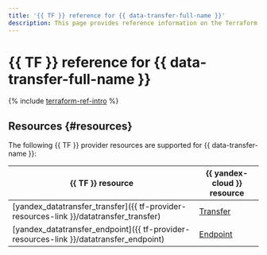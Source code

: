 ```yaml
---
title: '{{ TF }} reference for {{ data-transfer-full-name }}'
description: This page provides reference information on the Terraform provider resources supported for {{ data-transfer-name }}.
---
```


# {{ TF }} reference for {{ data-transfer-full-name }}

{% include [terraform-ref-intro](../_includes/terraform-ref-intro.md) %}

## Resources {#resources}

The following {{ TF }} provider resources are supported for {{ data-transfer-name }}:

| **{{ TF }} resource** | **{{ yandex-cloud }} resource** |
| --- | --- |
| [yandex_datatransfer_transfer]({{ tf-provider-resources-link }}/datatransfer_transfer) | [Transfer](concepts/index.md#transfer) |
| [yandex_datatransfer_endpoint]({{ tf-provider-resources-link }}/datatransfer_endpoint) | [Endpoint](concepts/index.md#endpoint) |
